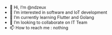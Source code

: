 - 👋 Hi, I’m @ndzeux
- 👀 I’m interested in software and IoT development
- 🌱 I’m currently learning Flutter and Golang
- 💞️ I’m looking to collaborate on IT Team
- 📫 How to reach me : nothing

<!---
ndzeux/ndzeux is a ✨ special ✨ repository because its `README.md` (this file) appears on your GitHub profile.
You can click the Preview link to take a look at your changes.
--->

